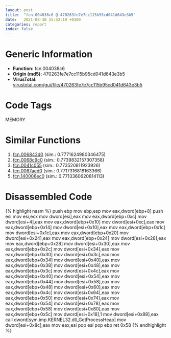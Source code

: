 ```yaml
---
layout: post
title:  "fcn.004038c6 @ 470263fe7e7cc115b95cd041d643e3b5"
date:   2021-08-30 15:52:19 +0300
categories: report
index: false
---
```


# Generic Information
- **Function:** fcn.004038c6
- **Origin (md5):** 470263fe7e7cc115b95cd041d643e3b5
- **VirusTotal:** [virustotal.com/gui/file/470263fe7e7cc115b95cd041d643e3b5][virustotal_ref]

# Code Tags
<span class="tag" id="MEMORY">MEMORY</span>


# Similar Functions

1. [fcn.006843d0][similar_1_ref] (sim.: 0.7771624980346475)
2. [fcn.0068c9c0][similar_2_ref] (sim.: 0.7739832157307358)
3. [fcn.0041c055][similar_3_ref] (sim.: 0.773520811923926)
4. [fcn.0067aed0][similar_4_ref] (sim.: 0.7717316818163366)
5. [fcn.140006ec0][similar_5_ref] (sim.: 0.7713360620814113)


# Disassembled Code

{% highlight nasm %}
push ebp
mov ebp,esp
mov eax,dword[ebp+8]
push esi
mov esi,ecx
mov dword[esi],eax
mov eax,dword[ebp+0xc]
mov dword[esi+4],eax
mov eax,dword[ebp+0x10]
mov dword[esi+0xc],eax
mov eax,dword[ebp+0x14]
mov dword[esi+0x10],eax
mov eax,dword[ebp+0x1c]
mov dword[esi+0x1c],eax
mov eax,dword[ebp+0x20]
mov dword[esi+0x24],eax
mov eax,dword[ebp+0x24]
mov dword[esi+0x28],eax
mov eax,dword[ebp+0x28]
mov dword[esi+0x30],eax
mov eax,dword[ebp+0x2c]
mov dword[esi+0x34],eax
mov eax,dword[ebp+0x30]
mov dword[esi+0x3c],eax
mov eax,dword[ebp+0x34]
mov dword[esi+0x40],eax
mov eax,dword[ebp+0x38]
mov dword[esi+0x48],eax
mov eax,dword[ebp+0x3c]
mov dword[esi+0x4c],eax
mov eax,dword[ebp+0x40]
mov dword[esi+0x54],eax
mov eax,dword[ebp+0x44]
mov dword[esi+0x58],eax
mov eax,dword[ebp+0x48]
mov dword[esi+0x60],eax
mov eax,dword[ebp+0x4c]
mov dword[esi+0x64],eax
mov eax,dword[ebp+0x50]
mov dword[esi+0x74],eax
mov eax,dword[ebp+0x54]
mov dword[esi+0x78],eax
mov eax,dword[ebp+0x58]
mov dword[esi+0x80],eax
mov eax,dword[ebp+0x5c]
mov dword[esi+0x18],1
mov dword[esi+0x88],eax
call dword[sym.imp.KERNEL32.dll_GetProcessHeap]
mov dword[esi+0x8c],eax
mov eax,esi
pop esi
pop ebp
ret 0x58
{% endhighlight %}


[similar_1_ref]: /report/fcn.006843d0@c92f0480e2fbc88393d2c65c08a235e0
[similar_2_ref]: /report/fcn.0068c9c0@c92f0480e2fbc88393d2c65c08a235e0
[similar_3_ref]: /report/fcn.0041c055@9c2b894b84f59672d8be2e984066f76f
[similar_4_ref]: /report/fcn.0067aed0@c92f0480e2fbc88393d2c65c08a235e0
[similar_5_ref]: /report/fcn.140006ec0@72082bb1b08918279d6780845b69f5ff
[virustotal_ref]: https://www.virustotal.com/gui/file/470263fe7e7cc115b95cd041d643e3b5